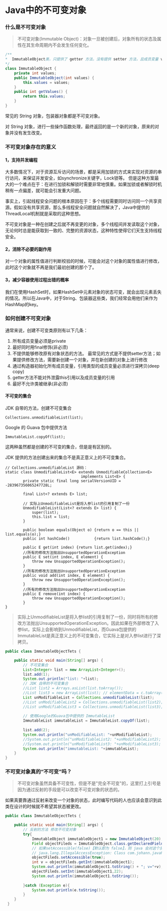 # Java中的不可变对象
### 什么是不可变对象
> 不可变对象(Immutable Object)：对象一旦被创建后，对象所有的状态及属性在其生命周期内不会发生任何变化。

```java
/** 
*  ImmutableObject类，只提供了 getter 方法，没有提供 setter 方法，且成员变量 value 是基本数据类型。所以，一旦 ImmutableObject 实例化，就无法再对其进行修改。
*/ 
class ImmutableObject {
    private int values;
    public ImmutableObject(int values) {
        this.values = values;
    }
    public int getValues() {
        return this.values;
    }
}
```

常见的 String 对象，包装器对象都是不可变对象。

对 String 对象，进行一些操作函数处理，最终返回的是一个新的对象，原来的对象并没有发生改变。


### 不可变对象存在的意义

#### 1，支持并发编程

大多数情况下，对于资源互斥访问的场景，都是采用加锁的方式来实现对资源的串行访问，来保证并发安全，如synchronize关键字，Lock锁等。
但是这种方案最大的一个难点在于：在进行加锁和解锁时需要非常地慎重。如果加锁或者解锁时机稍有一点偏差，就可能会引发重大问题。

事实上，引起线程安全问题的根本原因在于：多个线程需要同时访问同一个共享资源。假如没有共享资源，那么多线程安全问题就自然解决了，Java中提供的ThreadLocal机制就是采取的这种思想。

不可变对象是一种在创建之后就不再变更的对象，多个线程间并发读取这个对象，无论何时总是能获取到一致的、完整的资源状态，这种特性使得它们天生支持线程安全。

#### 2，消除不必要的副作用

对一个对象的属性值进行判断校验的时候，可能会对这个对象的属性值进行修改，此时这个对象就不再是我们最初创建的那个了。

#### 3，减少容器使用过程出错的概率

我们在使用HashSet时，如果HashSet中元素对象的状态可变，就会出现元素丢失的情况。所以在Java中，对于String、包装器这些类，我们经常会用他们来作为HashMap的key。

### 如何创建不可变对象

通常来说，创建不可变类原则有以下几条：

1. 所有成员变量必须是private
2. 最好同时用final修饰(非必须)
3. 不提供能够修改原有对象状态的方法。
    最常见的方式是不提供setter方法；如果提供修改方法，需要新创建一个对象，并在新创建的对象上进行修改
4. 通过构造器初始化所有成员变量，引用类型的成员变量必须进行深拷贝(deep copy)
5. getter方法不能对外泄露this引用以及成员变量的引用
6. 最好不允许类被继承(非必须)


#### 不可变的集合

JDK 自带的方法，创建不可变集合
```text
Collections.unmodifiableList(list);
```
Google 的 Guava 包中提供方法
```text
ImmutableList.copyOf(list);
```

这两种虽然都是创建的不可变的集合，但是是有区别的。

JDK 提供的方法创建出来的集合不是真正意义上的不可变集合。


```text
// Collections.unmodifiableList 源码：
static class UnmodifiableList<E> extends UnmodifiableCollection<E>
                                  implements List<E> {
        private static final long serialVersionUID = -283967356065247728L;

        final List<? extends E> list;

        // 实际上UnmodifiableList是将入参list的引用复制了一份
        UnmodifiableList(List<? extends E> list) {
            super(list);
            this.list = list;
        }

        public boolean equals(Object o) {return o == this || list.equals(o);}
        public int hashCode()           {return list.hashCode();}

        public E get(int index) {return list.get(index);}
        //所有的修改方法抛出UnsupportedOperationException
        public E set(int index, E element) {
            throw new UnsupportedOperationException();
        }
        //所有的修改方法抛出UnsupportedOperationException
        public void add(int index, E element) {
            throw new UnsupportedOperationException();
        }
        //所有的修改方法抛出UnsupportedOperationException
        public E remove(int index) {
            throw new UnsupportedOperationException();
        }
}        
```

>实际上UnmodifiableList是将入参list的引用复制了一份，同时将所有的修改方法抛出UnsupportedOperationException。因此如果在外部修改了入参list，实际上会影响到UnmodifiableList，而Guava包提供的ImmutableList是真正意义上的不可变集合，它实际上是对入参list进行了深拷贝。

```java
public class ImmutableObjectTets {

    public static void main(String[] args) {
        // 不可变集合
        List<Integer> list = new ArrayList<Integer>();
        list.add(1);
        System.out.println("list: "+list);
        // JDK 自带的不可变集合
        //List list2 = Arrays.asList(list.toArray());
        //List list3 = new ArrayList(list); // elementData = c.toArray();
        List unModifiableList = Collections.unmodifiableList(list);
        //List unModifiableList2 = Collections.unmodifiableList(list2);
        //List unModifiableList3 = Collections.unmodifiableList(list3);
    
        // 使用Google的Guava包中提供的 ImmutableList
        ImmutableList immutableList = ImmutableList.copyOf(list);
    
        list.add(2);
        System.out.println("unModifiableList: "+unModifiableList);
        //System.out.println("unModifiableList2: "+unModifiableList2);
        //System.out.println("unModifiableList3: "+unModifiableList3);
        System.out.println("immutableList: "+immutableList);
    }
}
```

### 不可变对象真的“不可变”吗？

> 不可变对象虽然具备不可变性，但是不是"完全不可变"的，这里打上引号是因为通过反射的手段是可以改变不可变对象的状态的。

如果真要靠通过反射来改变一个对象的状态，此时编写代码的人也应该会意识到此类在设计的时候就不希望其状态被更改。

```java
public class ImmutableObjectTets {

    public static void main(String[] args) {
        // 反射的方法 修改不可变对象
        try{
            ImmutableObject immutableObject1 = new ImmutableObject(20);
            Field objectFileds = ImmutableObject.class.getDeclaredField("values");
            // 如果setAccessible(false)【默认即为 false】，则 java 会对这个反射对象进行校验，并禁止对 “private”修饰的字段，进行修改
            // java.lang.IllegalAccessException: Class com.johann.javaProblem.ImmutableObjectTets can not access a member of class com.johann.javaProblem.ImmutableObject with modifiers "private"
            objectFileds.setAccessible(true);
            int v = objectFileds.getInt(immutableObject1);
            System.out.println(immutableObject1.toString() + "; v="+v);
            objectFileds.setInt(immutableObject1,22);
            System.out.println(immutableObject1.toString());
            
        }catch (Exception e){
            System.out.println(e.toString());
        }
    }
 }   
```

